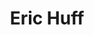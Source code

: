 ---
title: Eric Huff
qrcode: data:image/png;base64,iVBORw0KGgoAAAANSUhEUgAAAQAAAAEAAQMAAABmvDolAAAABlBMVEX///8AAABVwtN&#43;AAAB8klEQVR42uyZMRKrMAxEl3Hh0kfgKL4ZkJtxFB/BpQsP&#43;2eFMyH/p/oV9qAmmfAaR9JaK/DEE0/8X6wkWQCXAZ9BpgVBv3EsAMBUEGtIEzNcARD29qAfwJGvMhMhLT7DMa017GTqEnBMQFCGFvQMkFTJkXVEwGpyZg1qqd2R26&#43;ivTtg&#43;jDv1WoyujK/6g8BuTlwxrxXQJ0Fz&#43;2XpN8cUMmxICK0LLVjpsGAqieznmw&#43;R5IHAqdLZ3UBqLNIAdSH5&#43;a4H5&#43;k9gE48vA8hQGxejXVTvYGZB1TOr2WsJs&#43;ILLMYwGoiAcQ7WZClI44UvLeFXAKeqtJwqfpO5tdAKvNPYjKmaZRq0npA3oCNEWfx3yX3Oay0rcOByw&#43;yT6gibnjVcy7AJoJQtUxlU2lMf6t9vcHgu4h8w0&#43;S8zbLNcXYMqMyGx5cwWLy&#43;BH5QYBnIaGpGLcPKmbt&#43;qfubqkDoDTBO1VYn5uD0wf5q03QDV5dlasdiVx&#43;t7k3B9wOb7OIQfNHdhsfdnkjAC8vV77woKpAodPXQFteaj5QdlsC6urmHcBtM5ing8dUwDwzwr07sB7H5XtxHIH51ZkSMB8t5kJTG371iNAJhu8xYWvybwLoG3d7YVBhly4s1cIfQFteShh&#43;Njq6eK7hwCeeOKJ7/gTAAD//2XLZFS4dzf1AAAAAElFTkSuQmCC
index: false
private: true
---